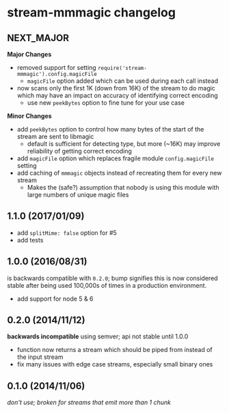 # stream-mmmagic changelog

## NEXT_MAJOR
**Major Changes**

  - removed support for setting `require('stream-mmmagic').config.magicFile`
    - `magicFile` option added which can be used during each call instead
  - now scans only the first 1K (down from 16K) of the stream to do magic which may have an impact on accuracy of
    identifying correct encoding
    - use new `peekBytes` option to fine tune for your use case

**Minor Changes**

  - add `peekBytes` option to control how many bytes of the start of the stream are sent to libmagic
    + default is sufficient for detecting type, but more (~16K) may improve reliability of getting correct encoding
  - add `magicFile` option which replaces fragile module `config.magicFile` setting
  - add caching of `mmmagic` objects instead of recreating them for every new stream
    + Makes the (safe?) assumption that nobody is using this module with large numbers of unique magic files

## 1.1.0 (2017/01/09)

  - add `splitMime: false` option for #5
  - add tests

## 1.0.0 (2016/08/31)
is backwards compatible with `0.2.0`; bump signifies this is now considered stable after being used 100,000s of times
in a production environment.

  - add support for node 5 & 6

## 0.2.0 (2014/11/12)
**backwards incompatible** using semver; api not stable until 1.0.0

  - function now returns a stream which should be piped from instead of the input stream
  - fix many issues with edge case streams, especially small binary ones

## 0.1.0 (2014/11/06)
*don't use; broken for streams that emit more than 1 chunk*
